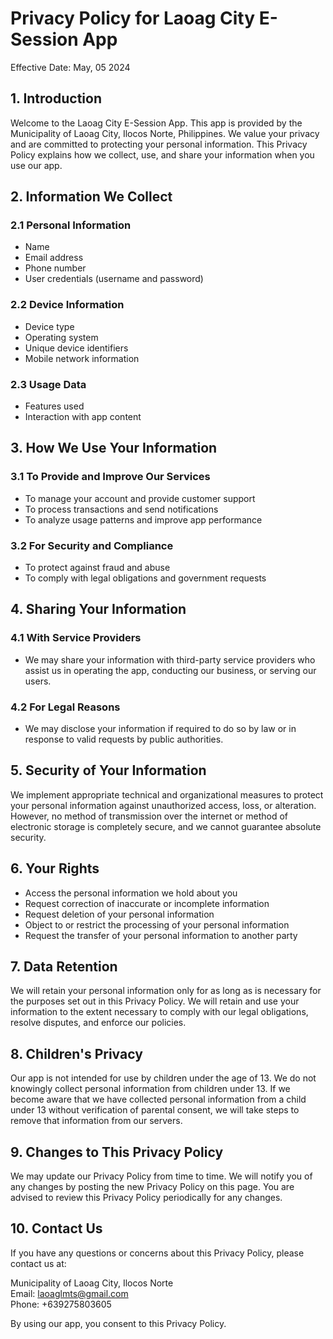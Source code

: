 <!DOCTYPE html>
<html lang="en">
<head>
    <meta charset="UTF-8">
    <meta name="viewport" content="width=device-width, initial-scale=1.0">
</head>
<body>
    <h1>Privacy Policy for Laoag City E-Session App</h1>
    <p>Effective Date: May, 05 2024</p>
    <h2>1. Introduction</h2>
    <p>Welcome to the Laoag City E-Session App. This app is provided by the Municipality of Laoag City, Ilocos Norte, Philippines. We value your privacy and are committed to protecting your personal information. This Privacy Policy explains how we collect, use, and share your information when you use our app.</p>
    <h2>2. Information We Collect</h2>
    <h3>2.1 Personal Information</h3>
    <ul>
        <li>Name</li>
        <li>Email address</li>
        <li>Phone number</li>
        <li>User credentials (username and password)</li>
    </ul>
    <h3>2.2 Device Information</h3>
    <ul>
        <li>Device type</li>
        <li>Operating system</li>
        <li>Unique device identifiers</li>
        <li>Mobile network information</li>
    </ul>
    <h3>2.3 Usage Data</h3>
    <ul>
        <li>Features used</li>
        <li>Interaction with app content</li>
    </ul>
    <h2>3. How We Use Your Information</h2>
    <h3>3.1 To Provide and Improve Our Services</h3>
    <ul>
        <li>To manage your account and provide customer support</li>
        <li>To process transactions and send notifications</li>
        <li>To analyze usage patterns and improve app performance</li>
    </ul>
    <h3>3.2 For Security and Compliance</h3>
    <ul>
        <li>To protect against fraud and abuse</li>
        <li>To comply with legal obligations and government requests</li>
    </ul>
    <h2>4. Sharing Your Information</h2>
    <h3>4.1 With Service Providers</h3>
    <ul>
        <li>We may share your information with third-party service providers who assist us in operating the app, conducting our business, or serving our users.</li>
    </ul>
    <h3>4.2 For Legal Reasons</h3>
    <ul>
        <li>We may disclose your information if required to do so by law or in response to valid requests by public authorities.</li>
    </ul>
    <h2>5. Security of Your Information</h2>
    <p>We implement appropriate technical and organizational measures to protect your personal information against unauthorized access, loss, or alteration. However, no method of transmission over the internet or method of electronic storage is completely secure, and we cannot guarantee absolute security.</p>
    <h2>6. Your Rights</h2>
    <ul>
        <li>Access the personal information we hold about you</li>
        <li>Request correction of inaccurate or incomplete information</li>
        <li>Request deletion of your personal information</li>
        <li>Object to or restrict the processing of your personal information</li>
        <li>Request the transfer of your personal information to another party</li>
    </ul>
    <h2>7. Data Retention</h2>
    <p>We will retain your personal information only for as long as is necessary for the purposes set out in this Privacy Policy. We will retain and use your information to the extent necessary to comply with our legal obligations, resolve disputes, and enforce our policies.</p>
    <h2>8. Children's Privacy</h2>
    <p>Our app is not intended for use by children under the age of 13. We do not knowingly collect personal information from children under 13. If we become aware that we have collected personal information from a child under 13 without verification of parental consent, we will take steps to remove that information from our servers.</p>
    <h2>9. Changes to This Privacy Policy</h2>
    <p>We may update our Privacy Policy from time to time. We will notify you of any changes by posting the new Privacy Policy on this page. You are advised to review this Privacy Policy periodically for any changes.</p>
    <h2>10. Contact Us</h2>
    <p>If you have any questions or concerns about this Privacy Policy, please contact us at:</p>
    <p>Municipality of Laoag City, Ilocos Norte<br>
    Email: <a href="mailto:laoaglmts@gmail.com">laoaglmts@gmail.com</a><br>
    Phone: +639275803605</p>
    <p>By using our app, you consent to this Privacy Policy.</p>
</body>
</html>
